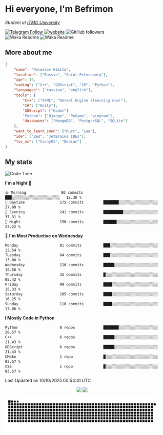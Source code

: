 # Hi everyone, I'm Befrimon
*Student at [ITMO University](https://itmo.ru/)*

[![Telegram Follow](https://img.shields.io/badge/Telegram-2CA5E0?style=flat-squeare&logo=telegram&logoColor=white)](https://t.me/bigtoad_tavern)
[![website](https://img.shields.io/badge/Website-2CA5E0?style=flat-squeare&logo=google-chrome&logoColor=white&color=320142)](https://bfn-dev.ru/)
![GitHub followers](https://img.shields.io/github/followers/Befrimon?label=Follow&style=social)
<br>
![Waka Readme](https://github.com/Befrimon/Befrimon/workflows/WakaReadme/badge.svg)
![Waka Readme](https://github.com/Befrimon/Befrimon/workflows/snake/badge.svg)

## More about me
``` JSON
{
    "name": "Poloskov Nikita",
    "location": ["Russia", "Saint-Petersburg"],
    "age": 19,
    "coding": ["C++", "GDScript", "C#", "Python"],
    "languages": ["russian", "english"],
    "tools": {
        "C++": ["SFML", "Unreal Engine (learning now)"],
        "C#": ["Unity"],
        "GDScript": ["Godot"]
        "Python": ["Django", "PyGame", "aiogram"],
        "databases": ["MongoDB", "PostgreSQL", "SQLite"]
    },
    "want_to_learn_soon": ["Rust", "Lua"],
    "ide": ["Zed", "JetBrains IDEs"],
    "fav_os": ["CashyOS", "Debian"]
}
```

## My stats
<!--START_SECTION:waka-->
![Code Time](http://img.shields.io/badge/Code%20Time-9%20hrs%2046%20mins-blue)

**I'm a Night 🦉** 

```text
🌞 Morning                80 commits          ███░░░░░░░░░░░░░░░░░░░░░░   12.38 % 
🌆 Daytime                175 commits         ███████░░░░░░░░░░░░░░░░░░   27.09 % 
🌃 Evening                241 commits         █████████░░░░░░░░░░░░░░░░   37.31 % 
🌙 Night                  150 commits         ██████░░░░░░░░░░░░░░░░░░░   23.22 % 
```
📅 **I'm Most Productive on Wednesday** 

```text
Monday                   81 commits          ███░░░░░░░░░░░░░░░░░░░░░░   12.54 % 
Tuesday                  84 commits          ███░░░░░░░░░░░░░░░░░░░░░░   13.00 % 
Wednesday                126 commits         █████░░░░░░░░░░░░░░░░░░░░   19.50 % 
Thursday                 35 commits          █░░░░░░░░░░░░░░░░░░░░░░░░   05.42 % 
Friday                   99 commits          ████░░░░░░░░░░░░░░░░░░░░░   15.33 % 
Saturday                 105 commits         ████░░░░░░░░░░░░░░░░░░░░░   16.25 % 
Sunday                   116 commits         ████░░░░░░░░░░░░░░░░░░░░░   17.96 % 
```


**I Mostly Code in Python** 

```text
Python                   8 repos             ███████░░░░░░░░░░░░░░░░░░   28.57 % 
C++                      6 repos             █████░░░░░░░░░░░░░░░░░░░░   21.43 % 
GDScript                 6 repos             █████░░░░░░░░░░░░░░░░░░░░   21.43 % 
CMake                    1 repo              █░░░░░░░░░░░░░░░░░░░░░░░░   03.57 % 
CSS                      1 repo              █░░░░░░░░░░░░░░░░░░░░░░░░   03.57 % 
```




 Last Updated on 10/10/2025 00:54:41 UTC
<!--END_SECTION:waka-->

<div align=center>
    <img src="https://github-readme-stats.vercel.app/api?username=Befrimon&rank_icon=github&hide_border=true&show_icons=true&bg_color=0d1117&text_color=fff">
    <img src="https://github-readme-stats.vercel.app/api/top-langs/?username=Befrimon&layout=compact&hide_border=true&show_icons=true&bg_color=0d1117&text_color=fff">
    <!--
    <img src="https://gh.uoc.run.place/api?username=Befrimon&hide_border=true&show_icons=true&bg_color=0d1117&text_color=fff">
    <img src="https://gh.uoc.run.place/api/top-langs/?username=Befrimon&layout=compact&hide_border=true&show_icons=true&bg_color=0d1117&text_color=fff">
    -->
</p>


<picture>
  <source media="(prefers-color-scheme: dark)" srcset="https://raw.githubusercontent.com/Befrimon/Befrimon/output/github-snake-dark.svg">
  <source media="(prefers-color-scheme: light)" srcset="https://raw.githubusercontent.com/Befrimon/Befrimon/output/github-snake.svg">
  <img alt="github contribution grid snake animation" src="https://raw.githubusercontent.com/Befrimon/Befrimon/output/github-snake.svg">
</picture>
